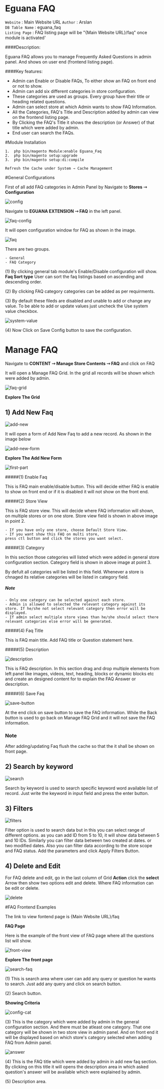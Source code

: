 # Eguana FAQ

`Website` : Main Website URL 
`Author` : Arslan  
`DB Table Name` : eguana_faq  
`Listing Page`  : FAQ listing page will be "{Main Website URL}/faq" once module is activated'

####Description:

Eguana FAQ allows you to manage Frequently Asked Questions in admin panel. And shows on user end (frontend listing page).

####Key features:
 
 - Admin can Enable or Disable FAQs, To either show an FAQ on front end or not to show.
 - Admin can add six different categories in store configuration. 
 - These categories are used as groups. Every group have their title or heading related questions.  
 - Admin can select store at which Admin wants to show FAQ Information.
 - All the Categories, FAQ's Title and Description added by admin can view on the frontend listing page.
 - By Clicking the FAQ's Title it shows the description (or Answer) of that title which were added by admin.
 - End user can search the FAQs. 
 
#Module Installation  

```
1.  php bin/magento Module:enable Eguana_Faq
2.  php bin/magento setup:upgrade  
3.  php bin/magento setup:di:compile

Refresh the Cache under System­ ⇾ Cache Management
```

#General Configurations

First of all add FAQ categories in Admin Panel by Navigate to **Stores­ ⇾ Configuration**

![config](https://nimbus-screenshots.s3.amazonaws.com/s/9fdf0afa5d0a2a3be7728e848365f2ec.png)

Navigate to **EGUANA EXTENSION ⇾ FAQ** in the left panel.

![faq-config](https://nimbus-screenshots.s3.amazonaws.com/s/594b0fb891563b90f949e01beaa644d7.png)

It will open configuration window for FAQ as shown in the image.

![faq](https://nimbus-screenshots.s3.amazonaws.com/s/858d899a6f425d2b3d0b6d36f7867221.png)

There are two groups.

    - General 
    - FAQ Category

(1) By clicking general tab module's Enable/Disable configuration will show.
    **Faq Sort type**
    User can sort the faq listings based on ascending and descending order.
        
(2) By clicking FAQ category categories can be added as per requirments.

(3) By default these fileds are disabled and unable to add or change any value. To be able to add or update values just uncheck the Use system value checkbox.

![system-value](https://nimbus-screenshots.s3.amazonaws.com/s/381c10d682cb9a0de535b5dc5b53e8d9.png)

(4) Now Click on Save Config button to save the configuration.

#  Manage FAQ

Navigate to **CONTENT ⇾ Manage Store Contents ⇾ FAQ** and click on FAQ

It will open a Manage FAQ Grid. In the grid all records will be shown which were added by admin.

![faq-grid](https://nimbus-screenshots.s3.amazonaws.com/s/8f688fdbe3b2ea02ae26827bcc5fcf30.png)

 **Explore The Grid**
 
 ## 1) Add New Faq
 
 ![add-new](https://nimbus-screenshots.s3.amazonaws.com/s/ee828093b5836b12caa0eef7929b1c60.png)
 
It will open a form of Add New Faq to add a new record. As shown in the image below

![add-new-form](https://nimbus-screenshots.s3.amazonaws.com/s/a8e01d2b611cb53774667f0e0fc36ae9.png)

 **Explore The Add New Form**
 
 ![first-part](https://i.ibb.co/0JrhMKQ/aFaq.png)
 
#####(1) Enable Faq

This is FAQ main enable/disable button. This will decide either FAQ is enable to show on front end or if it is disabled it will not show on the front end.

#####(2) Store View

This is FAQ store view. This will decide where FAQ information will shown, on multiple stores or on one store. Store view field is shown in above image in point 2.
    
    - If you have only one store, choose Default Store View.
    - If you want show this FAQ on multi store,  
    press ctl button and click the stores you want select.

#####(3) Category

In this section those categories will listed which were added in general store configuration section. Category field is shown in above image at point 3.

By defult all categories will be listed in this field. Whenever a store is chnaged its relative categories will be listed in category field.

##### Note
    - Only one category can be selected against each store.
    - Admin is allowed to selected the relevant category against its store. If he/she not select relevant category then error will be displayed.
    - If admin select multiple store views than he/she should select there relevant categories else error will be generated.

#####(4) Faq Title

This is FAQ main title. Add FAQ title or Question statement here.

#####(5) Description

![description](https://nimbus-screenshots.s3.amazonaws.com/s/e6dd39e378c4936a454b5d9a842c9666.png)
    
This is FAQ description. In this section drag and drop multiple elements from left panel like images, videos, text, heading, blocks or dynamic blocks etc and create an designed content for to explain the FAQ Answer or description.

#####(6) Save Faq

![save-button](https://nimbus-screenshots.s3.amazonaws.com/s/471ccaa87c69f02e7b8f1aabf8df59e2.png)

At the end click on save button to save the FAQ information. While the Back button is used to go back on Manage FAQ Grid and it will not save the FAQ information.

### Note

After adding/updating Faq flush the cache so that the it shall be shown on front page.

## 2) Search by keyword

![search](https://nimbus-screenshots.s3.amazonaws.com/s/f15d331555c161e5dbaf9d66ff5047a3.png)

Search by keyword is used to search specific keyword word available list of record. Just write the keyword in input field and press the enter button. 

## 3) Filters

![filters](https://nimbus-screenshots.s3.amazonaws.com/s/e16f8e66540fede106061084d511d64e.png)

Filter option is used to search data but in this you can select range of different options. as you can add ID from 5 to 10, it will show data between 5 and 10 IDs. Similarly you can filter data between two created at dates. or two modified dates. Also you can filter data according to the store scope and FAQ status.
Add the parameters and click Apply Filters Button.

## 4) Delete and Edit 

For FAQ delete and edit, go in the last column of Grid **Action** click the **select** Arrow then show two options edit and delete. Where FAQ information can be edit or delete.

 ![delete](https://i.ibb.co/xfNWCVs/Edit-and-delete.png)
 
 #FAQ Frontend Examples
 
 The link to view fontend page is {Main Website URL}/faq
   
 **FAQ Page**
 
 Here is the example of the front view of FAQ page where all the questions list will show.
 
 ![front-view](https://nimbus-screenshots.s3.amazonaws.com/s/cd13808b1ff5bc8e291381ab270d76ba.png)
 
  **Explore The front page**
  
 ![search-faq](https://nimbus-screenshots.s3.amazonaws.com/s/276115f571a9bc7586580bcd33bd01a7.png)
 
 (1) This is search area where user can add any query or question he wants to search. Just add any query and click on search button.
 
 (2) Search button.
 
 **Showing Criteria**
 
 ![config-cat](https://nimbus-screenshots.s3.amazonaws.com/s/61d4bf1f1aaffd6b069d4caaf435e3cc.png)
 
 (3) This is the category which were added by admin in the general configuration section. And there must be atleast one category. That one category will be shown in two store view in admin panel.
     And on front end it will be displayed based on which store's category selected when adding FAQ from Admin panel. 
 
 ![answer](https://nimbus-screenshots.s3.amazonaws.com/s/fd56e206793fe5018bdf3365df4b75f8.png)
 
 (4) This is the FAQ title which were added by admin in add new faq section. By clicking on this title it will opens the description area in which asked question's answer will be available which were explained by admin.
 
 (5) Description area.
